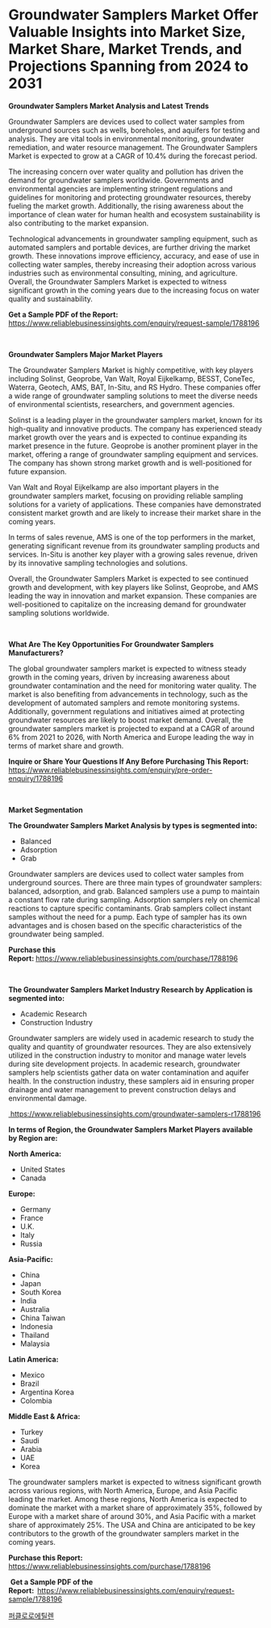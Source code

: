 <p><h1>Groundwater Samplers Market Offer Valuable Insights into Market Size, Market Share, Market Trends, and Projections Spanning from 2024 to 2031</h1></p><p><strong>Groundwater Samplers Market Analysis and Latest Trends</strong></p>
<p><p>Groundwater Samplers are devices used to collect water samples from underground sources such as wells, boreholes, and aquifers for testing and analysis. They are vital tools in environmental monitoring, groundwater remediation, and water resource management. The Groundwater Samplers Market is expected to grow at a CAGR of 10.4% during the forecast period.</p><p>The increasing concern over water quality and pollution has driven the demand for groundwater samplers worldwide. Governments and environmental agencies are implementing stringent regulations and guidelines for monitoring and protecting groundwater resources, thereby fueling the market growth. Additionally, the rising awareness about the importance of clean water for human health and ecosystem sustainability is also contributing to the market expansion.</p><p>Technological advancements in groundwater sampling equipment, such as automated samplers and portable devices, are further driving the market growth. These innovations improve efficiency, accuracy, and ease of use in collecting water samples, thereby increasing their adoption across various industries such as environmental consulting, mining, and agriculture. Overall, the Groundwater Samplers Market is expected to witness significant growth in the coming years due to the increasing focus on water quality and sustainability.</p></p>
<p><strong>Get a Sample PDF of the Report:&nbsp;</strong> <a href="https://www.reliablebusinessinsights.com/enquiry/request-sample/1788196">https://www.reliablebusinessinsights.com/enquiry/request-sample/1788196</a></p>
<p>&nbsp;</p>
<p><strong>Groundwater Samplers Major Market Players</strong></p>
<p><p>The Groundwater Samplers Market is highly competitive, with key players including Solinst, Geoprobe, Van Walt, Royal Eijkelkamp, BESST, ConeTec, Waterra, Geotech, AMS, BAT, In-Situ, and RS Hydro. These companies offer a wide range of groundwater sampling solutions to meet the diverse needs of environmental scientists, researchers, and government agencies.</p><p>Solinst is a leading player in the groundwater samplers market, known for its high-quality and innovative products. The company has experienced steady market growth over the years and is expected to continue expanding its market presence in the future. Geoprobe is another prominent player in the market, offering a range of groundwater sampling equipment and services. The company has shown strong market growth and is well-positioned for future expansion.</p><p>Van Walt and Royal Eijkelkamp are also important players in the groundwater samplers market, focusing on providing reliable sampling solutions for a variety of applications. These companies have demonstrated consistent market growth and are likely to increase their market share in the coming years.</p><p>In terms of sales revenue, AMS is one of the top performers in the market, generating significant revenue from its groundwater sampling products and services. In-Situ is another key player with a growing sales revenue, driven by its innovative sampling technologies and solutions.</p><p>Overall, the Groundwater Samplers Market is expected to see continued growth and development, with key players like Solinst, Geoprobe, and AMS leading the way in innovation and market expansion. These companies are well-positioned to capitalize on the increasing demand for groundwater sampling solutions worldwide.</p></p>
<p>&nbsp;</p>
<p><strong>What Are The Key Opportunities For Groundwater Samplers Manufacturers?</strong></p>
<p><p>The global groundwater samplers market is expected to witness steady growth in the coming years, driven by increasing awareness about groundwater contamination and the need for monitoring water quality. The market is also benefiting from advancements in technology, such as the development of automated samplers and remote monitoring systems. Additionally, government regulations and initiatives aimed at protecting groundwater resources are likely to boost market demand. Overall, the groundwater samplers market is projected to expand at a CAGR of around 6% from 2021 to 2026, with North America and Europe leading the way in terms of market share and growth.</p></p>
<p><strong>Inquire or Share Your Questions If Any Before Purchasing This Report:</strong> <a href="https://www.reliablebusinessinsights.com/enquiry/pre-order-enquiry/1788196">https://www.reliablebusinessinsights.com/enquiry/pre-order-enquiry/1788196</a></p>
<p>&nbsp;</p>
<p><strong>Market Segmentation</strong></p>
<p><strong>The Groundwater Samplers Market Analysis by types is segmented into:</strong></p>
<p><ul><li>Balanced</li><li>Adsorption</li><li>Grab</li></ul></p>
<p><p>Groundwater samplers are devices used to collect water samples from underground sources. There are three main types of groundwater samplers: balanced, adsorption, and grab. Balanced samplers use a pump to maintain a constant flow rate during sampling. Adsorption samplers rely on chemical reactions to capture specific contaminants. Grab samplers collect instant samples without the need for a pump. Each type of sampler has its own advantages and is chosen based on the specific characteristics of the groundwater being sampled.</p></p>
<p><strong>Purchase this Report:&nbsp;</strong><a href="https://www.reliablebusinessinsights.com/purchase/1788196">https://www.reliablebusinessinsights.com/purchase/1788196</a></p>
<p>&nbsp;</p>
<p><strong>The Groundwater Samplers Market Industry Research by Application is segmented into:</strong></p>
<p><ul><li>Academic Research</li><li>Construction Industry</li></ul></p>
<p><p>Groundwater samplers are widely used in academic research to study the quality and quantity of groundwater resources. They are also extensively utilized in the construction industry to monitor and manage water levels during site development projects. In academic research, groundwater samplers help scientists gather data on water contamination and aquifer health. In the construction industry, these samplers aid in ensuring proper drainage and water management to prevent construction delays and environmental damage.</p></p>
<p><a href="https://www.reliablebusinessinsights.com/groundwater-samplers-r1788196">&nbsp;https://www.reliablebusinessinsights.com/groundwater-samplers-r1788196</a></p>
<p><strong>In terms of Region, the Groundwater Samplers Market Players available by Region are:</strong></p>
<p>
    <p> <strong> North America: </strong>
        <ul>
            <li>United States</li>
            <li>Canada</li>
        </ul>
        </p> 
    <p> <strong> Europe: </strong>
        <ul>
            <li>Germany</li>
            <li>France</li>
            <li>U.K.</li>
            <li>Italy</li>
            <li>Russia</li>
        </ul>
        </p> 
    <p> <strong> Asia-Pacific: </strong>
        <ul>
            <li>China</li>
            <li>Japan</li>
            <li>South Korea</li>
            <li>India</li>
            <li>Australia</li>
            <li>China Taiwan</li>
            <li>Indonesia</li>
            <li>Thailand</li>
            <li>Malaysia</li>
        </ul>
        </p> 
    <p> <strong> Latin America: </strong>
        <ul>
            <li>Mexico</li>
            <li>Brazil</li>
            <li>Argentina Korea</li>
            <li>Colombia</li>
        </ul>
        </p> 
    <p> <strong> Middle East & Africa: </strong>
        <ul>
            <li>Turkey</li>
            <li>Saudi</li>
            <li>Arabia</li>
            <li>UAE</li>
            <li>Korea</li>
        </ul>
    </p>
    </p>
<p><p>The groundwater samplers market is expected to witness significant growth across various regions, with North America, Europe, and Asia Pacific leading the market. Among these regions, North America is expected to dominate the market with a market share of approximately 35%, followed by Europe with a market share of around 30%, and Asia Pacific with a market share of approximately 25%. The USA and China are anticipated to be key contributors to the growth of the groundwater samplers market in the coming years.</p></p>
<p><strong>Purchase this Report: </strong><a href="https://www.reliablebusinessinsights.com/purchase/1788196">https://www.reliablebusinessinsights.com/purchase/1788196</a></p>
<p>&nbsp;<strong>Get a Sample PDF of the Report:&nbsp;&nbsp;</strong><a href="https://www.reliablebusinessinsights.com/enquiry/request-sample/1788196">https://www.reliablebusinessinsights.com/enquiry/request-sample/1788196</a></p>
<p><strong></strong></p>
<p><p><a href="https://github.com/hzumrdvas204296/Market-Research-Report-List-3/blob/main/967850847686.md">퍼클로로에틸렌</a></p></p>